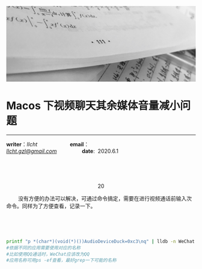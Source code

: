 ![image](https://raw.githubusercontent.com/lIchtg/lichtg.github.io/master/images/6.jpeg)

# __Macos 下视频聊天其余媒体音量减小问题__

------

__writer__：*lIcht*  &nbsp;&nbsp;&nbsp;&nbsp;&nbsp;&nbsp;&nbsp;&nbsp;&nbsp;&nbsp;&nbsp;&nbsp;&nbsp;&nbsp;&nbsp;&nbsp;&nbsp;&nbsp;&nbsp;&nbsp; __email__：*lIcht.gzl@gmail.com*&nbsp;&nbsp;&nbsp;&nbsp;&nbsp;&nbsp;&nbsp;&nbsp;&nbsp;&nbsp;&nbsp;&nbsp;&nbsp;&nbsp;&nbsp;&nbsp;&nbsp;__date__:&nbsp;&nbsp;2020.6.1

&nbsp;

&nbsp;

<center>20</center>

&nbsp;&nbsp;&nbsp;&nbsp;&nbsp;&nbsp;&nbsp;&nbsp;没有方便的办法可以解决，可通过命令搞定，需要在进行视频通话前输入次命令。同样为了方便查看，记录一下。

&nbsp;

&nbsp;

```bash
printf "p *(char*)(void(*)())AudioDeviceDuck=0xc3\nq" | lldb -n WeChat
#依据不同的应用需要使用对应的名称
#比如使用QQ通话时，WeChat应该改为QQ
#应用名称可用ps -ef查看，最好grep一下可能的名称
```

&nbsp;

&nbsp;

&nbsp;

&nbsp;

&nbsp;

